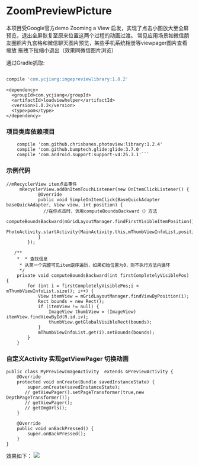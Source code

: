 # ZoomPreviewPicture

本项目受Google官方demo Zooming a View 启发，实现了点击小图放大至全屏预览，退出全屏恢复至原来位置这两个过程的动画过渡。
常见应用场景如微信朋友圈照片九宫格和微信聊天图片预览，某些手机系统相册等viewpager图片查看 缩放 拖拽下拉缩小退出（效果同微信图片浏览）

通过Gradle抓取:

```gradle

compile 'com.ycjiang:imgepreviewlibrary:1.0.2'

```
```Maven
<dependency>
  <groupId>com.ycjiang</groupId>
  <artifactId>loadviewhelper</artifactId>
  <version>1.0.2</version>
  <type>pom</type>
</dependency>
```
###  项目类库依赖项目
```
    compile 'com.github.chrisbanes.photoview:library:1.2.4'
    compile 'com.github.bumptech.glide:glide:3.7.0'
    compile 'com.android.support:support-v4:25.3.1'```
```
### 示例代码
````
//mRecyclerView item点击事件
     mRecyclerView.addOnItemTouchListener(new OnItemClickListener() {
            @Override
            public void SimpleOnItemClick(BaseQuickAdapter baseQuickAdapter, View view, int position) {
              //在你点击时，调用computeBoundsBackward（）方法
                computeBoundsBackward(mGridLayoutManager.findFirstVisibleItemPosition());
                PhotoActivity.startActivity(MainActivity.this,mThumbViewInfoList,position);
            }
        });

   /**
    *  * 查找信息
     * 从第一个完整可见item逆序遍历，如果初始位置为0，则不执行方法内循环
     */
    private void computeBoundsBackward(int firstCompletelyVisiblePos) {
        for (int i = firstCompletelyVisiblePos;i < mThumbViewInfoList.size(); i++) {
            View itemView = mGridLayoutManager.findViewByPosition(i);
            Rect bounds = new Rect();
            if (itemView != null) {
                ImageView thumbView = (ImageView) itemView.findViewById(R.id.iv);
                thumbView.getGlobalVisibleRect(bounds);
            }
            mThumbViewInfoList.get(i).setBounds(bounds);
        }
    }
````
###  自定义Activity 实现getViewPager 切换动画
~~~
public class MyPreviewImageActivity  extends GPreviewActivity {
    @Override
    protected void onCreate(Bundle savedInstanceState) {
        super.onCreate(savedInstanceState);
       // getViewPager().setPageTransformer(true,new DepthPageTransformer());
       // getViewPager();
       // getImgUrls();
    }

    @Override
    public void onBackPressed() {
        super.onBackPressed();
    }
}
~~~

效果如下：
![](https://github.com/yangchaojiang/ZoomPreviewPicture/blob/master/gif/aaaa.gif)

